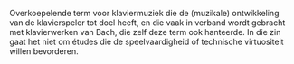 Overkoepelende term voor klaviermuziek die de (muzikale) ontwikkeling van de klavierspeler tot doel heeft, en die vaak in verband wordt gebracht met klavierwerken van Bach, die zelf deze term ook hanteerde.  In die zin gaat het niet om études die de speelvaardigheid of technische virtuositeit willen bevorderen.
